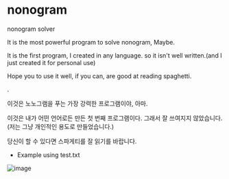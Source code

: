# nonogram
nonogram solver

It is the most powerful program to solve nonogram, Maybe.

It is the first program, I created in any language. so it isn't well written.(and I just created it for personal use)

Hope you to use it well, if you can, are good at reading spaghetti.


.



이것은 노노그램을 푸는 가장 강력한 프로그램이야, 아마.

이것은 내가 어떤 언어로든 만든 첫 번째 프로그램이다. 그래서 잘 쓰여지지 않았습니다. (저는 그냥 개인적인 용도로 만들었습니다.)

당신이 할 수 있다면 스파게티를 잘 읽기를 바랍니다.



- Example using test.txt

![image](https://user-images.githubusercontent.com/79699284/175471072-56759f00-ebdd-48a1-8aca-907ed2819276.png)
